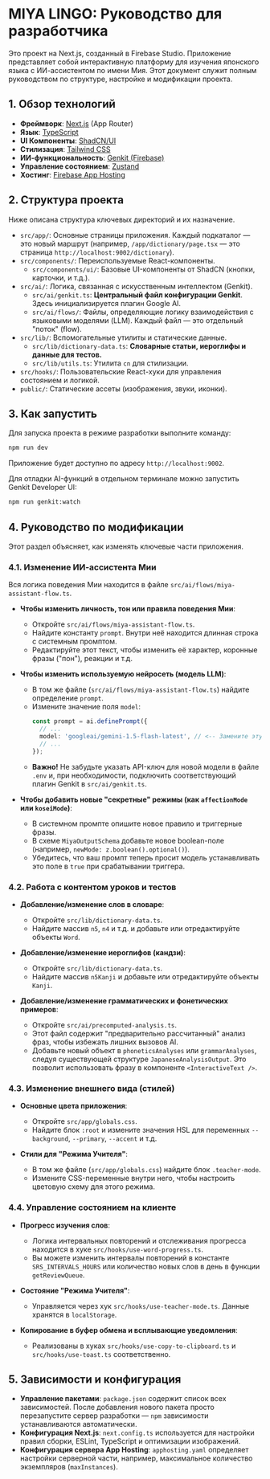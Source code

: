 
# MIYA LINGO: Руководство для разработчика

Это проект на Next.js, созданный в Firebase Studio. Приложение представляет собой интерактивную платформу для изучения японского языка с ИИ-ассистентом по имени Мия. Этот документ служит полным руководством по структуре, настройке и модификации проекта.

## 1. Обзор технологий

- **Фреймворк**: [Next.js](https://nextjs.org/) (App Router)
- **Язык**: [TypeScript](https://www.typescriptlang.org/)
- **UI Компоненты**: [ShadCN/UI](https://ui.shadcn.com/)
- **Стилизация**: [Tailwind CSS](https://tailwindcss.com/)
- **ИИ-функциональность**: [Genkit (Firebase)](https://firebase.google.com/docs/genkit)
- **Управление состоянием**: [Zustand](https://github.com/pmndrs/zustand)
- **Хостинг**: [Firebase App Hosting](https://firebase.google.com/docs/app-hosting)

## 2. Структура проекта

Ниже описана структура ключевых директорий и их назначение.

- `src/app/`: Основные страницы приложения. Каждый подкаталог — это новый маршрут (например, `/app/dictionary/page.tsx` — это страница `http://localhost:9002/dictionary`).
- `src/components/`: Переиспользуемые React-компоненты.
  - `src/components/ui/`: Базовые UI-компоненты от ShadCN (кнопки, карточки, и т.д.).
- `src/ai/`: Логика, связанная с искусственным интеллектом (Genkit).
  - `src/ai/genkit.ts`: **Центральный файл конфигурации Genkit**. Здесь инициализируется плагин Google AI.
  - `src/ai/flows/`: Файлы, определяющие логику взаимодействия с языковыми моделями (LLM). Каждый файл — это отдельный "поток" (flow).
- `src/lib/`: Вспомогательные утилиты и статические данные.
  - `src/lib/dictionary-data.ts`: **Словарные статьи, иероглифы и данные для тестов.**
  - `src/lib/utils.ts`: Утилита `cn` для стилизации.
- `src/hooks/`: Пользовательские React-хуки для управления состоянием и логикой.
- `public/`: Статические ассеты (изображения, звуки, иконки).

## 3. Как запустить

Для запуска проекта в режиме разработки выполните команду:

```bash
npm run dev
```

Приложение будет доступно по адресу `http://localhost:9002`.

Для отладки AI-функций в отдельном терминале можно запустить Genkit Developer UI:

```bash
npm run genkit:watch
```

## 4. Руководство по модификации

Этот раздел объясняет, как изменять ключевые части приложения.

### 4.1. Изменение ИИ-ассистента Мии

Вся логика поведения Мии находится в файле `src/ai/flows/miya-assistant-flow.ts`.

- **Чтобы изменить личность, тон или правила поведения Мии**:
  - Откройте `src/ai/flows/miya-assistant-flow.ts`.
  - Найдите константу `prompt`. Внутри неё находится длинная строка с системным промптом.
  - Редактируйте этот текст, чтобы изменить её характер, коронные фразы ("пон"), реакции и т.д.

- **Чтобы изменить используемую нейросеть (модель LLM)**:
  - В том же файле (`src/ai/flows/miya-assistant-flow.ts`) найдите определение `prompt`.
  - Измените значение поля `model`:
    ```ts
    const prompt = ai.definePrompt({
      // ...
      model: 'googleai/gemini-1.5-flash-latest', // <-- Замените эту строку
      // ...
    });
    ```
  - **Важно!** Не забудьте указать API-ключ для новой модели в файле `.env` и, при необходимости, подключить соответствующий плагин Genkit в `src/ai/genkit.ts`.

- **Чтобы добавить новые "секретные" режимы (как `affectionMode` или `koseiMode`)**:
  - В системном промпте опишите новое правило и триггерные фразы.
  - В схеме `MiyaOutputSchema` добавьте новое boolean-поле (например, `newMode: z.boolean().optional()`).
  - Убедитесь, что ваш промпт теперь просит модель устанавливать это поле в `true` при срабатывании триггера.

### 4.2. Работа с контентом уроков и тестов

- **Добавление/изменение слов в словаре**:
  - Откройте `src/lib/dictionary-data.ts`.
  - Найдите массив `n5`, `n4` и т.д. и добавьте или отредактируйте объекты `Word`.

- **Добавление/изменение иероглифов (кандзи)**:
  - Откройте `src/lib/dictionary-data.ts`.
  - Найдите массив `n5Kanji` и добавьте или отредактируйте объекты `Kanji`.

- **Добавление/изменение грамматических и фонетических примеров**:
  - Откройте `src/ai/precomputed-analysis.ts`.
  - Этот файл содержит "предварительно рассчитанный" анализ фраз, чтобы избежать лишних вызовов AI.
  - Добавьте новый объект в `phoneticsAnalyses` или `grammarAnalyses`, следуя существующей структуре `JapaneseAnalysisOutput`. Это позволит использовать фразу в компоненте `<InteractiveText />`.

### 4.3. Изменение внешнего вида (стилей)

- **Основные цвета приложения**:
  - Откройте `src/app/globals.css`.
  - Найдите блок `:root` и измените значения HSL для переменных `--background`, `--primary`, `--accent` и т.д.

- **Стили для "Режима Учителя"**:
  - В том же файле (`src/app/globals.css`) найдите блок `.teacher-mode`.
  - Измените CSS-переменные внутри него, чтобы настроить цветовую схему для этого режима.

### 4.4. Управление состоянием на клиенте

- **Прогресс изучения слов**:
  - Логика интервальных повторений и отслеживания прогресса находится в хуке `src/hooks/use-word-progress.ts`.
  - Вы можете изменить интервалы повторений в константе `SRS_INTERVALS_HOURS` или количество новых слов в день в функции `getReviewQueue`.

- **Состояние "Режима Учителя"**:
  - Управляется через хук `src/hooks/use-teacher-mode.ts`. Данные хранятся в `localStorage`.

- **Копирование в буфер обмена и всплывающие уведомления**:
  - Реализованы в хуках `src/hooks/use-copy-to-clipboard.ts` и `src/hooks/use-toast.ts` соответственно.

## 5. Зависимости и конфигурация

- **Управление пакетами**: `package.json` содержит список всех зависимостей. После добавления нового пакета просто перезапустите сервер разработки — `npm` зависимости устанавливаются автоматически.
- **Конфигурация Next.js**: `next.config.ts` используется для настройки правил сборки, ESLint, TypeScript и оптимизации изображений.
- **Конфигурация сервера App Hosting**: `apphosting.yaml` определяет настройки серверной части, например, максимальное количество экземпляров (`maxInstances`).
